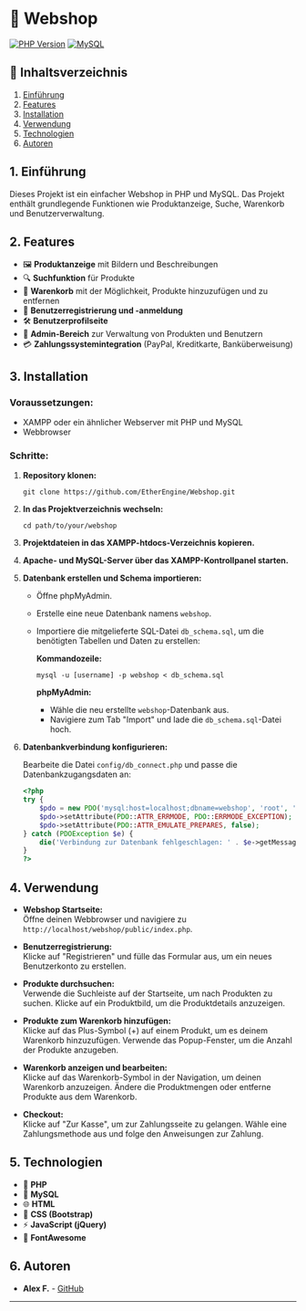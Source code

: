 # 🛒 Webshop

[![PHP Version](https://img.shields.io/badge/php-%3E%3D7.4-blue)](https://www.php.net/releases/7_4_0.php)
[![MySQL](https://img.shields.io/badge/mysql-%3E%3D5.7-orange)](https://dev.mysql.com/downloads/mysql/5.7.html)

## 📖 Inhaltsverzeichnis
1. [Einführung](#1-einführung)
2. [Features](#2-features)
3. [Installation](#3-installation)
4. [Verwendung](#4-verwendung)
5. [Technologien](#5-technologien)
6. [Autoren](#6-autoren)

## 1. Einführung

Dieses Projekt ist ein einfacher Webshop in PHP und MySQL. Das Projekt enthält grundlegende Funktionen wie Produktanzeige, Suche, Warenkorb und Benutzerverwaltung.

## 2. Features

- 🖼️ **Produktanzeige** mit Bildern und Beschreibungen
- 🔍 **Suchfunktion** für Produkte
- 🛒 **Warenkorb** mit der Möglichkeit, Produkte hinzuzufügen und zu entfernen
- 👤 **Benutzerregistrierung und -anmeldung**
- 🛠️ **Benutzerprofilseite**
- 🔐 **Admin-Bereich** zur Verwaltung von Produkten und Benutzern
- 💳 **Zahlungssystemintegration** (PayPal, Kreditkarte, Banküberweisung)

## 3. Installation

### Voraussetzungen:

- XAMPP oder ein ähnlicher Webserver mit PHP und MySQL
- Webbrowser

### Schritte:

1. **Repository klonen:**

    ```
    git clone https://github.com/EtherEngine/Webshop.git
    ```

2. **In das Projektverzeichnis wechseln:**

    ```
    cd path/to/your/webshop
    ```

3. **Projektdateien in das XAMPP-htdocs-Verzeichnis kopieren.**

4. **Apache- und MySQL-Server über das XAMPP-Kontrollpanel starten.**

5. **Datenbank erstellen und Schema importieren:**

    - Öffne phpMyAdmin.
    - Erstelle eine neue Datenbank namens `webshop`.
    - Importiere die mitgelieferte SQL-Datei `db_schema.sql`, um die benötigten Tabellen und Daten zu erstellen:

        **Kommandozeile:**

        ```
        mysql -u [username] -p webshop < db_schema.sql
        ```

        **phpMyAdmin:**
        
        - Wähle die neu erstellte `webshop`-Datenbank aus.
        - Navigiere zum Tab "Import" und lade die `db_schema.sql`-Datei hoch.

6. **Datenbankverbindung konfigurieren:**

    Bearbeite die Datei `config/db_connect.php` und passe die Datenbankzugangsdaten an:

    ```php
    <?php
    try {
        $pdo = new PDO('mysql:host=localhost;dbname=webshop', 'root', '');
        $pdo->setAttribute(PDO::ATTR_ERRMODE, PDO::ERRMODE_EXCEPTION);
        $pdo->setAttribute(PDO::ATTR_EMULATE_PREPARES, false);
    } catch (PDOException $e) {
        die('Verbindung zur Datenbank fehlgeschlagen: ' . $e->getMessage());
    }
    ?>
    ```

## 4. Verwendung

- **Webshop Startseite:**  
  Öffne deinen Webbrowser und navigiere zu `http://localhost/webshop/public/index.php`.

- **Benutzerregistrierung:**  
  Klicke auf "Registrieren" und fülle das Formular aus, um ein neues Benutzerkonto zu erstellen.

- **Produkte durchsuchen:**  
  Verwende die Suchleiste auf der Startseite, um nach Produkten zu suchen. Klicke auf ein Produktbild, um die Produktdetails anzuzeigen.

- **Produkte zum Warenkorb hinzufügen:**  
  Klicke auf das Plus-Symbol (+) auf einem Produkt, um es deinem Warenkorb hinzuzufügen. Verwende das Popup-Fenster, um die Anzahl der Produkte anzugeben.

- **Warenkorb anzeigen und bearbeiten:**  
  Klicke auf das Warenkorb-Symbol in der Navigation, um deinen Warenkorb anzuzeigen. Ändere die Produktmengen oder entferne Produkte aus dem Warenkorb.

- **Checkout:**  
  Klicke auf "Zur Kasse", um zur Zahlungsseite zu gelangen. Wähle eine Zahlungsmethode aus und folge den Anweisungen zur Zahlung.

## 5. Technologien

- 🐘 **PHP**
- 🐬 **MySQL**
- 🌐 **HTML**
- 🎨 **CSS (Bootstrap)**
- ⚡ **JavaScript (jQuery)**
- 🌟 **FontAwesome**

## 6. Autoren

- **Alex F.** - [GitHub](https://github.com/EtherEngine)

---


